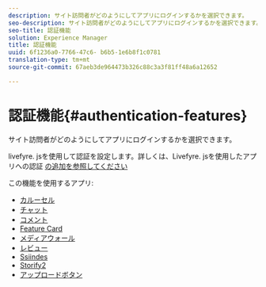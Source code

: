 ```yaml
---
description: サイト訪問者がどのようにしてアプリにログインするかを選択できます。
seo-description: サイト訪問者がどのようにしてアプリにログインするかを選択できます。
seo-title: 認証機能
solution: Experience Manager
title: 認証機能
uuid: 6f1236a0-7766-47c6- b6b5-1e6b8f1c0781
translation-type: tm+mt
source-git-commit: 67aeb3de964473b326c88c3a3f81ff48a6a12652

---
```



# 認証機能{#authentication-features}

サイト訪問者がどのようにしてアプリにログインするかを選択できます。

livefyre. jsを使用して認証を設定します。詳しくは、Livefyre. jsを使用したアプリへの認証 [の追加を参照してください](/help/implementation/c-getting-started/c-implementation-process/c-using-livefyre.js-to-create-customize-and-use-apps-on-your-site.md)

この機能を使用するアプリ:

* [カルーセル](../c-about-apps/c-carousel-app/c-carousel-app.md#c_carousel_app)
* [チャット](../c-about-apps/c-chat-app/c-chat-app.md#c_chat_app)
* [コメント](/help/using/c-about-apps/c-comments/c-comments.md)
* [Feature Card](../c-about-apps/c-feature-card-app/c-feature-card-app.md#c_feature_card_app)
* [メディアウォール](../c-about-apps/c-media-wall-app/c-media-wall-app.md#c_media_wall_app)
* [レビュー](../c-about-apps/c-reviews-app/c-reviews-app.md#c_reviews_app)
* [Ssiindes](../c-about-apps/c-sidenotes-app/c-sidenotes-app.md#c_sidenotes_app)
* [Storify2](../c-about-apps/c-storify2/c-storify2.md#c_storify2)
* [アップロードボタン](../c-about-apps/c-upload-button-app/c-upload-button-app.md#c_upload_button_app)

